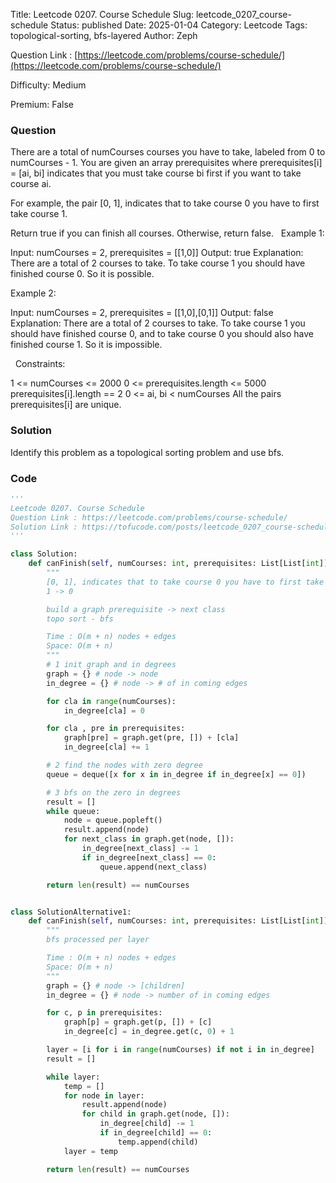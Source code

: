 Title: Leetcode 0207. Course Schedule
Slug: leetcode_0207_course-schedule
Status: published
Date: 2025-01-04
Category: Leetcode
Tags: topological-sorting, bfs-layered
Author: Zeph

Question Link : [https://leetcode.com/problems/course-schedule/](https://leetcode.com/problems/course-schedule/)

Difficulty: Medium

Premium: False

### Question
There are a total of numCourses courses you have to take, labeled from 0 to numCourses - 1. You are given an array prerequisites where prerequisites[i] = [ai, bi] indicates that you must take course bi first if you want to take course ai.

For example, the pair [0, 1], indicates that to take course 0 you have to first take course 1.

Return true if you can finish all courses. Otherwise, return false.
 
Example 1:

Input: numCourses = 2, prerequisites = [[1,0]]
Output: true
Explanation: There are a total of 2 courses to take. 
To take course 1 you should have finished course 0. So it is possible.

Example 2:

Input: numCourses = 2, prerequisites = [[1,0],[0,1]]
Output: false
Explanation: There are a total of 2 courses to take. 
To take course 1 you should have finished course 0, and to take course 0 you should also have finished course 1. So it is impossible.

 
Constraints:

1 <= numCourses <= 2000
0 <= prerequisites.length <= 5000
prerequisites[i].length == 2
0 <= ai, bi < numCourses
All the pairs prerequisites[i] are unique.

### Solution

Identify this problem as a topological sorting problem and use bfs.

### Code
```python
'''
Leetcode 0207. Course Schedule
Question Link : https://leetcode.com/problems/course-schedule/
Solution Link : https://tofucode.com/posts/leetcode_0207_course-schedule.html
'''

class Solution:
    def canFinish(self, numCourses: int, prerequisites: List[List[int]]) -> bool:
        """
        [0, 1], indicates that to take course 0 you have to first take course 1
        1 -> 0

        build a graph prerequisite -> next class
        topo sort - bfs

        Time : O(m + n) nodes + edges
        Space: O(m + n)
        """
        # 1 init graph and in degrees
        graph = {} # node -> node
        in_degree = {} # node -> # of in coming edges

        for cla in range(numCourses):
            in_degree[cla] = 0

        for cla , pre in prerequisites:
            graph[pre] = graph.get(pre, []) + [cla]
            in_degree[cla] += 1

        # 2 find the nodes with zero degree
        queue = deque([x for x in in_degree if in_degree[x] == 0])

        # 3 bfs on the zero in degrees
        result = []
        while queue:
            node = queue.popleft()
            result.append(node)
            for next_class in graph.get(node, []):
                in_degree[next_class] -= 1
                if in_degree[next_class] == 0:
                    queue.append(next_class)

        return len(result) == numCourses


class SolutionAlternative1:
    def canFinish(self, numCourses: int, prerequisites: List[List[int]]) -> bool:
        """
        bfs processed per layer

        Time : O(m + n) nodes + edges
        Space: O(m + n)
        """
        graph = {} # node -> [children]
        in_degree = {} # node -> number of in coming edges

        for c, p in prerequisites:
            graph[p] = graph.get(p, []) + [c]
            in_degree[c] = in_degree.get(c, 0) + 1

        layer = [i for i in range(numCourses) if not i in in_degree]
        result = []

        while layer:
            temp = []
            for node in layer:
                result.append(node)
                for child in graph.get(node, []):
                    in_degree[child] -= 1
                    if in_degree[child] == 0:
                        temp.append(child)
            layer = temp

        return len(result) == numCourses

```

